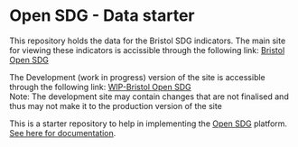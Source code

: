 # Open SDG - Data starter 

This repository holds the data for the Bristol SDG indicators. 
The main site for viewing these indicators is accissible through the following link: [Bristol Open SDG](https://bristolsdgs.github.io/)  

The Development (work in progress) version of the site is accessible through the following link: [WIP-Bristol Open SDG](https://sdg-bristol.github.io/sdg-site-bristol/)  
Note: The development site may contain changes that are not finalised and thus may not make it to the production version of the site  

This is a starter repository to help in implementing the [Open SDG](https://github.com/open-sdg/open-sdg) platform. [See here for documentation](https://open-sdg.readthedocs.io).

